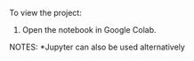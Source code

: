 To view the project:

1. Open the notebook in Google Colab.

NOTES:
*Jupyter can also be used alternatively
